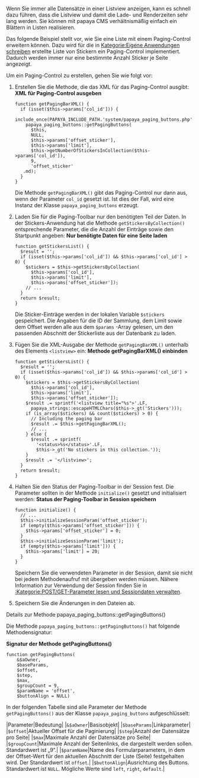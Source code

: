 
Wenn Sie immer alle Datensätze in einer Listview anzeigen, kann es schnell dazu führen, dass die Listview und damit die Lade- und Renderzeiten sehr lang werden. Sie können mit papaya CMS verhältnismäßig einfach ein Blättern in Listen realisieren.

Das folgende Beispiel stellt vor, wie Sie eine Liste mit einem Paging-Control erweitern können. Dazu wird für die in [Kategorie:Eigene Anwendungen schreiben](export_de/Kategorie:Eigene_Anwendungen_schreiben.md) erstellte Liste von Stickern ein Paging-Control implementiert. Dadurch werden immer nur eine bestimmte Anzahl Sticker je Seite angezeigt.

Um ein Paging-Control zu erstellen, gehen Sie wie folgt vor:

1.  Erstellen Sie die Methode, die das XML für das Paging-Control ausgibt: **XML für Paging-Control ausgeben**
    ~~~~ {.php}
    function getPagingBarXML() {
      if (isset($this->params['col_id'])) {
        include_once(PAPAYA_INCLUDE_PATH.'system/papaya_paging_buttons.php');
        papaya_paging_buttons::getPagingButtons(
          $this,
          NULL,
          $this->params['offset_sticker'],
          $this->params['limit'],
          $this->getNumberOfStickersInCollection($this->params['col_id']),
          9,
          'offset_sticker'
       .md);
      }
    }
    ~~~~

    Die Methode `getPagingBarXML()` gibt das Paging-Control nur dann aus, wenn der Parameter `col_id` gesetzt ist. Ist dies der Fall, wird eine Instanz der Klasse `papaya_paging_buttons` erzeugt.

2.  Laden Sie für die Paging-Toolbar nur den benötigten Teil der Daten. In der Stickers-Anwendung hat die Methode `getStickersByCollection()` entsprechende Parameter, die die Anzahl der Einträge sowie den Startpunkt angeben: **Nur benötigte Daten für eine Seite laden**
    ~~~~ {.php}
    function getStickersList() {
      $result = '';
      if (isset($this->params['col_id']) && $this->params['col_id'] > 0) {
        $stickers = $this->getStickersByCollection(
          $this->params['col_id'],
          $this->params['limit'],
          $this->params['offset_sticker']);
        // ...
      }
      return $result;
    }
    ~~~~

    Die Sticker-Einträge werden in der lokalen Variable `$stickers` gespeichert. Die Angaben für die ID der Sammlung, dem Limit sowie dem Offset werden alle aus dem `$params` -Array gelesen, um den passenden Abschnitt der Stickerliste aus der Datenbank zu laden.

3.  Fügen Sie die XML-Ausgabe der Methode `getPagingBarXML()` unterhalb des Elements `<listview>` ein: **Methode getPagingBarXML() einbinden**
    ~~~~ {.php}
    function getStickersList() {
      $result = '';
      if (isset($this->params['col_id']) && $this->params['col_id'] > 0) {
        $stickers = $this->getStickersByCollection(
          $this->params['col_id'],
          $this->params['limit'],
          $this->params['offset_sticker']);
        $result .= sprintf('<listview title="%s">'.LF,
          papaya_strings::escapeHTMLChars($this->_gt('Stickers')));
        if (is_array($stickers) && count($stickers) > 0) {
          // Including the paging bar
          $result .= $this->getPagingBarXML();
          // ...
        } else {
          $result .= sprintf(
            '<status>%s</status>'.LF,
            $this->_gt('No stickers in this collection.'));
        }
        $result .= '</listview>';
      }
      return $result;
    }
    ~~~~

4.  Halten Sie den Status der Paging-Toolbar in der Session fest. Die Parameter sollten in der Methode `initialize()` gesetzt und initialisiert werden: **Status der Paging-Toolbar in Session speichern**
    ~~~~ {.php}
    function initialize() {
      // ...
      $this->initializeSessionParam('offset_sticker');
      if (empty($this->params['offset_sticker'])) {
        $this->params['offset_sticker'] = 0;
      }
      $this->initializeSessionParam('limit');
      if (empty($this->params['limit'])) {
        $this->params['limit'] = 20;
      }
    }
    ~~~~

    Speichern Sie die verwendeten Parameter in der Session, damit sie nicht bei jedem Methodenaufruf mit übergeben werden müssen. Nähere Information zur Verwendung der Session finden Sie in [:Kategorie:POST/GET-Parameter lesen und Sessiondaten verwalten](export_de/Kategorie:POST/GET-Parameter_lesen_und_Sessiondaten_verwalten.md).

5.  Speichern Sie die Änderungen in den Dateien ab.

Details zur Methode papaya_paging_buttons::getPagingButtons()

Die Methode `papaya_paging_buttons::getPagingButtons()` hat folgende Methodensignatur:

**Signatur der Methode getPagingButtons()**

~~~~ {.php}
function getPagingButtons(
    &$aOwner,
    $baseParams,
    $offset,
    $step,
    $max,
    $groupCount = 9,
    $paramName = 'offset',
    $buttonAlign = NULL)
~~~~

In der folgenden Tabelle sind alle Parameter der Methode `getPagingButtons()` aus der Klasse `papaya_paging_buttons` aufgeschlüsselt:

|Parameter|Bedeutung|
|`&$aOwner`|Basisobjekt|
|`$baseParams`|Linkparameter|
|`$offset`|Aktueller Offset für die Paginierung|
|`$step`|Anzahl der Datensätze pro Seite|
|`$max`|Maximale Anzahl der Datensätze pro Seite|
|`$groupCount`|Maximale Anzahl der Seitenlinks, die dargestellt werden sollen. Standardwert ist „9“.|
|`$paramName`|Name des Formularparameters, in dem der Offset-Wert für den aktuellen Abschnitt der Liste (Seite) festgehalten wird. Der Standardwert ist `offset`.|
|`$buttonAlign`|Ausrichtung des Buttons. Standardwert ist `NULL`. Mögliche Werte sind `left`, `right`, `default`.|

